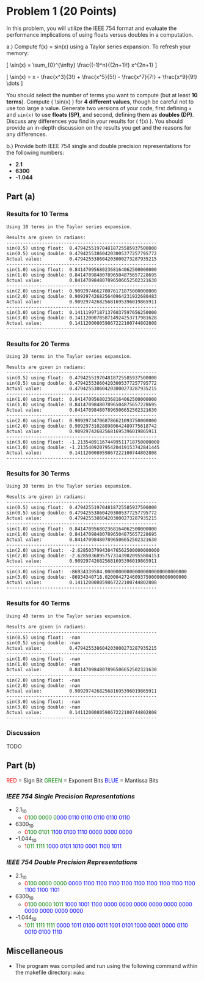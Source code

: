 # Problem 1 (20 Points)

In this problem, you will utilize the IEEE 754 format and evaluate the performance implications of using floats versus doubles in a computation.

a.) Compute f(x) = sin(x) using a Taylor series expansion. To refresh your memory:

\[
\sin(x) = \sum_{0}^{\infty} \frac{(-1)^n}{(2n+1)!} x^{2n+1}
\]

\[
\sin(x) = x - \frac{x^3}{3!} + \frac{x^5}{5!} - \frac{x^7}{7!} + \frac{x^9}{9!} \dots
\]

You should select the number of terms you want to compute (but at least **10 terms**). Compute \( \sin(x) \) for **4 different values**, though be careful not to use too large a value. Generate two versions of your code, first defining `x` and `sin(x)` to use **floats (SP)**, and second, defining them as **doubles (DP)**. Discuss any differences you find in your results for \( f(x) \). You should provide an in-depth discussion on the results you get and the reasons for any differences.

b.) Provide both IEEE 754 single and double precision representations for the following numbers:
- **2.1**
- **6300**
- **-1.044**

## Part (a)

### Results for 10 Terms
```
Using 10 terms in the Taylor series expansion.

Results are given in radians:
-------------------------------------------------------
sin(0.5) using float:  0.479425519704818725585937500000
sin(0.5) using double: 0.479425538604203005377257795772
Actual value:          0.479425538604203000273287935215
-------------------------------------------------------
sin(1.0) using float:  0.841470956802368164062500000000
sin(1.0) using double: 0.841470984807896504875657228695
Actual value:          0.841470984807896506652502321630
-------------------------------------------------------
sin(2.0) using float:  0.909297466278076171875000000000
sin(2.0) using double: 0.909297426825640964231922680483
Actual value:          0.909297426825681695396019865911
-------------------------------------------------------
sin(3.0) using float:  0.141119971871376037597656250000
sin(3.0) using double: 0.141120007858714924253717981628
Actual value:          0.141120008059867222100744802808
-------------------------------------------------------
```

### Results for 20 Terms
```
Using 20 terms in the Taylor series expansion.

Results are given in radians:
-------------------------------------------------------
sin(0.5) using float:  0.479425519704818725585937500000
sin(0.5) using double: 0.479425538604203005377257795772
Actual value:          0.479425538604203000273287935215
-------------------------------------------------------
sin(1.0) using float:  0.841470956802368164062500000000
sin(1.0) using double: 0.841470984807896504875657228695
Actual value:          0.841470984807896506652502321630
-------------------------------------------------------
sin(2.0) using float:  0.909297347068786621093750000000
sin(2.0) using double: 0.909297310288980642489775618742
Actual value:          0.909297426825681695396019865911
-------------------------------------------------------
sin(3.0) using float:  -1.213540911674499511718750000000
sin(3.0) using double: -1.213540920795420419153742841445
Actual value:          0.141120008059867222100744802808
-------------------------------------------------------
```

### Results for 30 Terms
```
Using 30 terms in the Taylor series expansion.

Results are given in radians:
-------------------------------------------------------
sin(0.5) using float:  0.479425519704818725585937500000
sin(0.5) using double: 0.479425538604203005377257795772
Actual value:          0.479425538604203000273287935215
-------------------------------------------------------
sin(1.0) using float:  0.841470956802368164062500000000
sin(1.0) using double: 0.841470984807896504875657228695
Actual value:          0.841470984807896506652502321630
-------------------------------------------------------
sin(2.0) using float:  -2.628503799438476562500000000000
sin(2.0) using double: -2.628503689575731439020955804153
Actual value:          0.909297426825681695396019865911
-------------------------------------------------------
sin(3.0) using float:  -86934339584.000000000000000000000000000000
sin(3.0) using double: -86934340718.020004272460937500000000000000
Actual value:          0.141120008059867222100744802808
-------------------------------------------------------
```

### Results for 40 Terms
```
Using 40 terms in the Taylor series expansion.

Results are given in radians:
-------------------------------------------------------
sin(0.5) using float:  -nan
sin(0.5) using double: -nan
Actual value:          0.479425538604203000273287935215
-------------------------------------------------------
sin(1.0) using float:  -nan
sin(1.0) using double: -nan
Actual value:          0.841470984807896506652502321630
-------------------------------------------------------
sin(2.0) using float:  -nan
sin(2.0) using double: -nan
Actual value:          0.909297426825681695396019865911
-------------------------------------------------------
sin(3.0) using float:  -nan
sin(3.0) using double: -nan
Actual value:          0.141120008059867222100744802808
-------------------------------------------------------
```

### Discussion

TODO

## Part (b)

<span style="color:red">RED</span> = Sign Bit
<span style="color:green">GREEN</span> = Exponent Bits
<span style="color:blue">BLUE</span> = Mantissa Bits

### *IEEE 754 Single Precision Representations*
- 2.1<sub>10</sub>
    - <span style="color:red">0</span><span style="color:green">100 0000 0</span><span style="color:blue">000 0110 0110 0110 0110 0110</span>
- 6300<sub>10</sub>
    - <span style="color:red">0</span><span style="color:green">100 0101 1</span><span style="color:blue">100 0100 1110 0000 0000 0000</span>
- -1.044<sub>10</sub>
    - <span style="color:red">1</span><span style="color:green">011 1111 1</span><span style="color:blue">000 0101 1010 0001 1100 1011</span>

### *IEEE 754 Double Precision Representations*
- 2.1<sub>10</sub>
    - <span style="color:red">0</span><span style="color:green">100 0000 0000</span><span style="color:blue"> 0000 1100 1100 1100 1100 1100 1100 1100 1100 1100 1100 1100 1101</span>
- 6300<sub>10</sub>
    - <span style="color:red">0</span><span style="color:green">100 0000 1011</span><span style="color:blue"> 1000 1001 1100 0000 0000 0000 0000 0000 0000 0000 0000 0000 0000</span>
- -1.044<sub>10</sub>
    - <span style="color:red">1</span><span style="color:green">011 1111 1111</span><span style="color:blue"> 0000 1011 0100 0011 1001 0101 1000 0001 0000 0110 0010 0100 1110</span>

## Miscellaneous
- The program was compiled and run using the following command within the makefile directory:
```make```